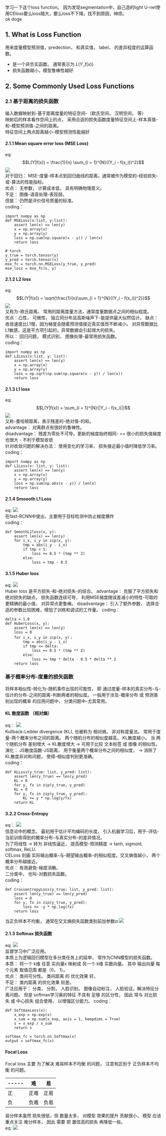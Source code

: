 学习一下这个loss function。 因为发现segmentation中，自己造的light U-net使用CEloss要么loss贼大，要么loss不下降。找不到原因，神烦。  
ok doge  
## 1. What is Loss Function
用来度量模型预测值，predection， 和真实值， label， 的差异程度的运算函数。  
* 是一个非负实函数。 通常表示为 $L(Y, f(x))$  
* 损失函数越小，模型鲁棒性越好
## 2. Some Commonly Used Loss Functions
### 2.1 基于距离的损失函数
输入数据映射到-基于距离度量的特征空间-（欧氏空间， 汉明空间， 等）  
映射后的样本看作空间上的点， 采用合适的损失函数度量特征空间上-样本真值-和-模型预测值-之间的距离。  
特征空间上两点距离越小-模型预测性能越好
#### 2.1.1 Mean square error loss (MSE Loss)
eq: $$L(Y|f(x)) = \frac{1}{n} \sum_{i = 1}^{N}{(Y_i - f(x_i))^2}$$  <img src='https://www.zhihu.com/equation?tex=L%28Y%7Cf%28x%29%29%3D%5Cfrac%7B1%7D%7Bn%7D%5Csum_%7Bi%3D1%7D%5E%7BN%7D%7B%28Y_%7Bi%7D-f%28x_%7Bi%7D%29%29%5E%7B2%7D%7D'>  
对于回归： MSE-度量-样本点到回归曲线的距离。通常被作为模型的-经验损失-或-算法的性能指标。    
优点： 无参数， 计算成本低， 具有明确物理意义。  
不足： 图像-语音处理-表现弱。  
但是： 仍然是评价信号质量的标准。  
coding：  
``` # python
import numpy as np
def MSELoss(x:list, y:list):
    assert len(x) == len(y)
    x = np.array(x)
    y = np.array(y)
    loss = np.sum(np.square(x - y)) / len(x)
    return loss

# torch
y_true = torch.tensor(y)
y_pred = torch.tensor(x)
mse_fc = torch.nn.MSELoss(y_true, y_pred)
mse_loss = mse_fc(x, y)
```  
#### 2.1.2 L2 loss
eq: $$L(Y|f(x)) = \sqrt{\frac{1}{n}\sum_{i = 1}^{N}{(Y_i - f(x_i))^2}}$$   <img src='https://www.zhihu.com/equation?tex=L%28Y%7Cf%28x%29%29%3D%5Csqrt%7B%5Cfrac%7B1%7D%7Bn%7D%5Csum_%7Bi%3D1%7D%5E%7BN%7D%7B%28Y_%7Bi%7D-f%28x_%7Bi%7D%29%29%5E%7B2%7D%7D%7D'>   
又称为-欧氏距离。 常用的距离度量方法，通常度量数据点之间的相似程度。  
优点：凸性， 可微性， 独立同分布且高斯噪声下-能提供最大似然估计。
缺点：收敛速度比L1慢，因为梯度会随着预测值接近真实值而不断减小。 对异常数据比L1敏感，这是平方项引起的，异常数据会引起很大的损失。    
所以： 回归问题， 模式识别， 图像处理-最常用损失函数。  
coding：  
```
import numpy as np
def L2Loss(x:list, y: list):
    assert len(x) == len(y)
    x = np.array(x)
    y = np.array(y)
    loss = np.sqrt(np.sum(np.square(x - y)) / len(x))
    return loss
```  
#### 2.1.3 L1 loss
eq: $$L(Y|f(x)) = \sum_{i = 1}^{N}{|Y_i - f(x_i)|}$$  <img src='https://www.zhihu.com/equation?tex=L%28Y%7Cf%28x%29%29%3D%5Csum_%7Bi%3D1%7D%5E%7BN%7D%7B%7CY_%7Bi%7D-f%28x_%7Bi%7D%29%7C%7D'>  
又称-曼哈顿距离，表示残差的-绝对值-的和。   
advantage： 对离群点有很好的鲁棒性。    
disadvantage： 残差为零处不可导。更新的梯度始终相同- == 很小的损失值梯度也很大 - 不利于模型收敛    
针对收敛问题的解决办法： 使用变化的学习率， 损失接近最小值时降低学习率。  
coding：  
```
import numpy as np
def L1Loss(x: list, y: list):
    assert len(x) == len(y)
    x = np.array(x)
    y = np.array(y)
    loss = np.sum(np.abs(x - y)) / len(x)
    return loss
```  
#### 2.1.4 Smoooth L1 Loss
eq: <img src = 'https://www.zhihu.com/equation?tex=L%28Y%7Cf%28x%29%29+%3D++%5Cbegin%7Bcases%7D+++++%5Cfrac%7B1%7D%7B2%7D%28Y-f%28x%29%29%5E%7B2%7D+%26+%5Ctext%7B++%7CY-f%28x%29%7C%3C1%7D++%5C%5C++++%7CY-f%28x%29%7C-%5Cfrac%7B1%7D%7B2%7D+++++++%26+%5Ctext%7B+%7CY-f%28x%29%7C%3E%3D1%7D++%5Cend%7Bcases%7D%5C%5C'>    
在fast-RCNN中提出，主要用于目标检测中防止梯度爆炸  
coding：
```
def SmoothL1loss(x, y):
    assert len(x) == len(y)
    for i_x, i_y in zip(x, y):
        tmp = abs(i_y - i_x)
        if tmp < 1:
            loss += 0.5 * (tmp ** 2)
        else:
            loss = tmp - 0.5
```  
#### 3.1.5 Huber loss
eq: <img src='https://www.zhihu.com/equation?tex=L%28Y%7Cf%28x%29%29+%3D++%5Cbegin%7Bcases%7D+++++%5Cfrac%7B1%7D%7B2%7D%28Y-f%28x%29%29%5E%7B2%7D+%26+%5Ctext%7B++%7CY-f%28x%29%7C%7D++%3C%3D+%5Cdelta+%5C%5C++++%5Cdelta%7CY-f%28x%29%7C-%5Cfrac%7B1%7D%7B2%7D++++%5Cdelta%5E%7B2%7D++%26+%5Ctext%7B+%7CY-f%28x%29%7C%7D+%3E+%5Cdelta+%5Cend%7Bcases%7D%5C%5C'>  
Huber loss 是平方损失-和-绝对损失-的综合。
advantage： 克服了平方损失和绝对损失的缺点， 损失函数连续可导， 利用MSE梯度随误差减小的特性-可取的更精确的最小值， 对异常点更鲁棒。
disadvantage： 引入了额外参数， 选择合适的参数比较困难，增加了训练和调试的工作量。
coding：  
```
delta = 1.0
def HuberLoss(x, y):
    assert len(x) == len(y)
    loss = 0
    for i_x, i_y in zip(x, y)；
        tmp = abs(i_y - i_x)
        if tmp <= delta:
            loss += 0.5 * (tmp ** 2)
        else:
            loss += tmp * delta - 0.5 * delta ** 2
    return loss
```
### 基于概率分布-度量的损失函数
将样本相似性-转化为-随机事件出现的可能性， 即 通过度量-样本的真实分布-与-估计的分布-之间的距离-判断两者的相似度。 一般用于涉及-概率分布 或 预测类别出现的概率 的应用问题中， 分类问题中-尤其常用。  
#### KL 散度函数 （相对熵）
eq： <img src = 'https://www.zhihu.com/equation?tex=L%28Y%7Cf%28x%29%29%3D%5Csum_%7Bi%3D1%7D%5E%7Bn%7D%7BY_%7Bi%7D%5Ctimes+log%28%5Cfrac%7BY_%7Bi%7D%7D%7Bf%28x_%7Bi%7D%29%7D%29%7D+'>  
Kullback-Leibler divergence (KL), 也被称为 相对熵。 非对称度量法。 常用于度量-两个概率分布之间的距离。 两个随机分布的相似度越高， KL散度越小。 当 两个随机分布 差别增大 -> KL散度增大 -> 可用于比较 文本标签 或 图像 的相似性。  
演化：  JS散度函数-JS距离， 用于衡量两个概率分布之间的相似度， -> 消除了KL散度非对称问题， 使得-相似度判别更准确。  
coding：  
```
def KLLoss(y_true: list, y_pred: list):
    assert len(y_true) == len(y_pred)
    KL = 0
    for y, fx in zip(y_true, y_pred)
    KL = 0
    for y, fx in zip(y_true, y_pred):
        KL += y * np.log(y/fx)
    return KL
```
#### 3.2.2 Cross-Entropy
eq： <img src='https://www.zhihu.com/equation?tex=L%28Y%7Cf%28x%29%29%3D-%5Csum_%7Bi%3D1%7D%5E%7BN%7D%7BY_%7Bi%7Dlog+f%28x_%7Bi%7D%29%7D'>  
信息论中的概念。 最初用于估计平均编码的长度。 引入机器学习后，用于-评估-当前训练得到的概率分布-与真实分布-的差异情况。  
为了将线性 -> 转为 非线性逼近， 提高模型-预测精度 -> tanh, sigmoid, softmax, ReLU.  
CELoss 刻画 实际输出概率-与-期望输出概率-的相似程度。交叉熵值越小， 两个概率分布越接近。  
优点： 有效避免-梯度消散。   
二分类中， 也叫-对数损失函数。  
coding：  
```
def CrossentropyLoss(y_true: list, y_pred: list):
    assert len(y_true) == len(y_pred)
    loss = 0
    for y, fx in zip(y_true, y_pred):
        loss += -y * np.log(fx)
    return loss
```  
当正负样本不均衡， 通常在交叉熵损失函数类别前加参数$\alpha$ <img src='https://www.zhihu.com/equation?tex=CE+%3D++%5Cbegin%7Bcases%7D+++++-%5Calpha+log%28p%29+%26+%5Ctext%7B+++y+%3D+1%7D++%5C%5C++++-%281-%5Calpha+%29log%281-p%29+++++++%26+%5Ctext%7B+y+%3D+0%7D++%5Cend%7Bcases%7D%5C%5C'>  
#### 2.1.3 Softmax 损失函数
eq: <img src = 'https://www.zhihu.com/equation?tex=L%28Y%7Cf%28x%29%29%3D-%5Cfrac%7B1%7D%7Bn%7D%5Csum_%7Bi%3D1%7D%5E%7Bn%7D%7Blog%5Cfrac%7Be%5E%7Bf_%7BY_%7Bi%7D%7D%7D%7D%7B%5Csum_%7Bj%3D1%7D%5E%7Bc%7D%7Be%5E%7Bf_%7Bj%7D%7D%7D%7D%7D'>  
监督学习中广泛应用。  
本质上为逻辑回归模型在多分类任务上的延申， 常作为CNN模型的损失函数。  
本质： 将一个 k维 任意 实向量x 映射成 另一个 k维 实数向量。 其中 输出向量 每个元素 取值范围 都是（0， 1）。  
优点： 类间可分性。  类间距离 的 优化效果 好。  
不足： 类内距离 的优化效果 较差。  
广泛应用于： 分类， 分割， 人脸识别， 图像自动标注， 人脸验证。解决特征分离问题。 但是 softmax学习奥的特征 不具有 足够 的区分性， 因此 常与 对比损失 或 中心损失 组合使用， 以增强区分能力。 
coding：  
```
def SoftmaxLoss(x):
    x_exp = np.exp(x)
    x_sum = np.sum(x_exp, axis = 1, keepdims = True)
    s = x_exp / x_sum
    return s

softmax_fc = torch.nn.Softmax(x)
output = softmax_fc(x) 
```
#### Focal Loss
Focal loss 主要 为了解决 难易样本不均衡 的问题， 注意有区别于 正负样本不均衡 的问题。

|-----| 难 | 易 |
|-----|-----|-----|
| 正| 正难| 正易|
| 负| 负难| 负易|  

易分样本虽然 损失很低，但 数量太多， 对模型 效果的提升 贡献很小， 模型 应该重点关注 难分样本， 因此 需要 把 置信高的损失 再降低一些。  
eq: <img src = 'https://www.zhihu.com/equation?tex=FE+%3D++%5Cbegin%7Bcases%7D+++++-%5Calpha%281-p%29%5E%7B%5Cgamma%7D+log%28p%29+%26+%5Ctext%7B+++y+%3D+1%7D++%5C%5C++++-%281-%5Calpha+%29p%5E%7B%5Cgamma%7D+log%281-p%29+++++++%26+%5Ctext%7B+y+%3D+0%7D++%5Cend%7Bcases%7D%5C%5C'>  


